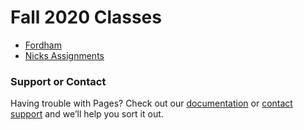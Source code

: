 # Fall 2020 Classes

- [Fordham](https://my.fordham.edu/web/home-community/1)
- [Nicks Assignments](https://learn.uconn.edu/ultra/courses/_77186_1/cl/outline)

### Support or Contact

Having trouble with Pages? Check out our [documentation](https://docs.github.com/categories/github-pages-basics/) or [contact support](https://github.com/contact) and we’ll help you sort it out.
